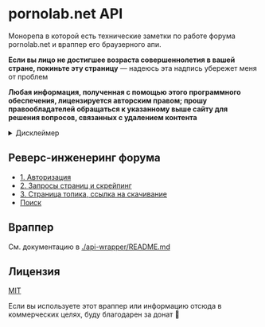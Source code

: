 # pornolab.net API

Монорепа в которой есть технические заметки по работе форума pornolab.net и враппер его браузерного апи.

**Если вы лицо не достигшее возраста совершеннолетия в вашей стране, покиньте эту страницу** — надеюсь эта надпись убережет меня от проблем

**Любая информация, полученная с помощью этого программного обеспечения, лицензируется авторским правом; прошу правообладателей обращаться к указанному выше сайту для решения вопросов, связанных с удалением контента**

<details>
  <summary>Дисклеймер</summary>
  
  Не шеймите меня за этот проект, однажды я уже [сделал браузер для порно](https://github.com/VityaSchel/mypron), но там были только 👩👩👩 да и я уже купил аккаунт на порнолаб на 500 гб, все исключительно для развлекательных и познавательных целей, хотя какие тут еще цели могут быть?

  У меня есть и много других интересных проектов! Посмотрите на них в моем [профиле](https://github.com/VityaSchel)
</details>

## Реверс-инженеринг форума

- [1. Авторизация](./docs/auth.md)
- [2. Запросы страниц и скрейпинг](./docs/scraping.md)
- [3. Страница топика, ссылка на скачивание](./docs/topic.md)
- [Поиск](./docs/search.md)

## Враппер

См. документацию в [./api-wrapper/README.md](./api-wrapper/README.md)

## Лицензия

[MIT](./LICENSE.md)

Если вы используете этот враппер или информацию отсюда в коммерческих целях, буду благодарен за донат 🥰